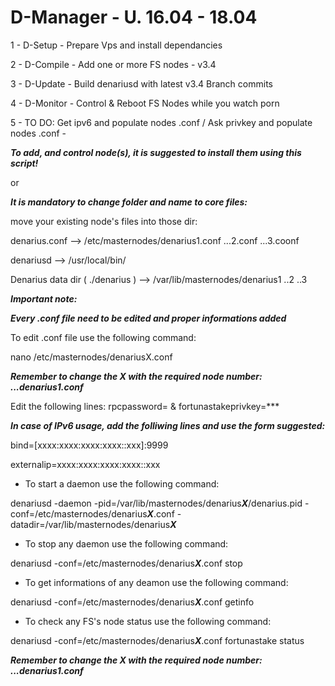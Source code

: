 # D-Manager - U. 16.04 - 18.04
1 - D-Setup   - Prepare Vps and install dependancies

2 - D-Compile - Add one or more FS nodes - v3.4

3 - D-Update  - Build denariusd with latest v3.4 Branch commits

4 - D-Monitor - Control & Reboot FS Nodes while you watch porn

5 - TO DO: Get ipv6 and populate nodes .conf / Ask privkey and populate nodes .conf -
 
 
***To add, and control node(s), it is suggested to install them using this script!***
 
or
 
***It is mandatory to change folder and name to core files:***

move your existing node's files into those dir:

denarius.conf --> /etc/masternodes/denarius1.conf ...2.conf ...3.coonf

denariusd --> /usr/local/bin/

Denarius data dir ( ./denarius ) --> /var/lib/masternodes/denarius1 ..2 ..3 
 
 
***Important note:***

***Every .conf file need to be edited and proper informations added***

To edit .conf file use the following command:

nano /etc/masternodes/denariusX.conf

***Remember to change the X with the required node number: ...denarius1.conf***

Edit the following lines: rpcpassword= & fortunastakeprivkey=***
 
***In case of IPv6 usage, add the folliwing lines and use the form suggested:***

bind=[xxxx:xxxx:xxxx:xxxx::xxx]:9999

externalip=xxxx:xxxx:xxxx:xxxx::xxx
 
- To start a daemon use the following command:
 
denariusd -daemon -pid=/var/lib/masternodes/denarius***X***/denarius.pid -conf=/etc/masternodes/denarius***X***.conf -datadir=/var/lib/masternodes/denarius***X***
  
- To stop any daemon use the following command:
 
denariusd -conf=/etc/masternodes/denarius***X***.conf stop
  
- To get informations of any deamon use the following command:
 
denariusd -conf=/etc/masternodes/denarius***X***.conf getinfo
  
- To check any FS's node status use the following command:
 
denariusd -conf=/etc/masternodes/denarius***X***.conf fortunastake status
  
 ***Remember to change the X with the required node number: ...denarius1.conf***


